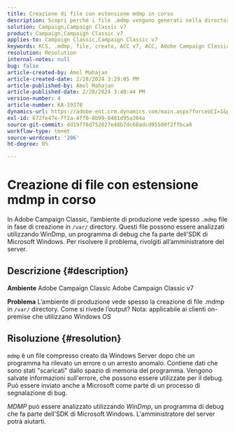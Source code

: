 ```yaml
---
title: Creazione di file con estensione mdmp in corso
description: Scopri perché i file .mdmp vengono generati nella directory /var di Adobe Campaign Classic. Rivolgersi all'amministratore del server.
solution: Campaign,Campaign Classic v7
product: Campaign,Campaign Classic v7
applies-to: Campaign Classic,Campaign Classic v7
keywords: KCS, .mdmp, file, creato, ACC v7, ACC, Adobe Campaign Classic, Adobe Campaign Classic v7, FAQ
resolution: Resolution
internal-notes: null
bug: false
article-created-by: Amol Mahajan
article-created-date: 2/28/2024 3:29:05 PM
article-published-by: Amol Mahajan
article-published-date: 2/28/2024 3:40:44 PM
version-number: 4
article-number: KA-19378
dynamics-url: https://adobe-ent.crm.dynamics.com/main.aspx?forceUCI=1&pagetype=entityrecord&etn=knowledgearticle&id=f0401c14-4ed6-ee11-9078-00224804dfb5
exl-id: 672fe47e-ff2a-4ff0-8b99-8481d95a304a
source-git-commit: dd19f78d752827e48b7dc68adcd95500f2ffbca0
workflow-type: tm+mt
source-wordcount: '206'
ht-degree: 0%

---
```


# Creazione di file con estensione mdmp in corso


In Adobe Campaign Classic, l’ambiente di produzione vede spesso `.mdmp` file in fase di creazione in `/var/` directory. Questi file possono essere analizzati utilizzando WinDmp, un programma di debug che fa parte dell&#39;SDK di Microsoft Windows. Per risolvere il problema, rivolgiti all’amministratore del server.

## Descrizione {#description}


<b>Ambiente</b>
Adobe Campaign Classic Adobe Campaign Classic v7

<b>Problema</b>
L’ambiente di produzione vede spesso la creazione di file .mdmp in `/var/` directory. Come si rivede l’output?
Nota: applicabile ai clienti on-premise che utilizzano Windows OS


## Risoluzione {#resolution}


`mdmp` è un file compresso creato da Windows Server dopo che un programma ha rilevato un errore o un arresto anomalo. Contiene dati che sono stati &quot;scaricati&quot; dallo spazio di memoria del programma.
Vengono salvate informazioni sull&#39;errore, che possono essere utilizzate per il debug. Può essere inviato anche a Microsoft come parte di un processo di segnalazione di bug.



*MDMP* può essere analizzato utilizzando *WinDmp*, un programma di debug che fa parte dell&#39;SDK di Microsoft Windows. L&#39;amministratore del server potrà aiutarti.

